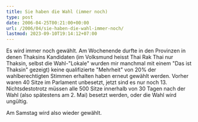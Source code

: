 ```yaml
---
title: Sie haben die Wahl (immer noch)
type: post
date: 2006-04-25T00:21:00+00:00
url: /2006/04/sie-haben-die-wahl-immer-noch/
lastmod: 2023-09-10T19:14:12+07:00
---
```

Es wird immer noch gewählt. Am Wochenende durfte in den Provinzen in denen Thaksins Kandidaten (im Volksmund heisst Thai Rak Thai nur Thaksin, selbst die Wahl-"Lokale" wurden mir manchmal mit einem "Das ist Thaksin" gezeigt) keine qualifizierte "Mehrheit" von 20% der wahlberechtigten Stimmen erhalten haben erneut gewählt werden. Vorher waren 40 Sitze im Parlament unbesetzt, jetzt sind es nur noch 13. Nichtsdestotrotz müssen alle 500 Sitze innerhalb von 30 Tagen nach der Wahl (also spätestens am 2. Mai) besetzt werden, oder die Wahl wird ungültig.

Am Samstag wird also wieder gewählt.
